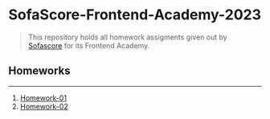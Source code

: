 # SofaScore-Frontend-Academy-2023

> This repository holds all homework assigments given out by [Sofascore](https://www.sofascore.com) for its Frontend Academy.

## Homeworks

---

1. [Homework-01](#)
2. [Homework-02](#)

